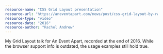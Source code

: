 ```yaml
---
resource-name: "CSS Grid Layout presentation"
resource-url: "https://aneventapart.com/news/post/css-grid-layout-by-rachel-andrewan-event-apart-video"
resource-type: "video"
resource-date: "2016"
resource-author: "Rachel Andrew"
---
```


My Grid Layout talk for An Event Apart, recorded at the end of 2016. While the browser support info is outdated, the usage examples still hold true.
